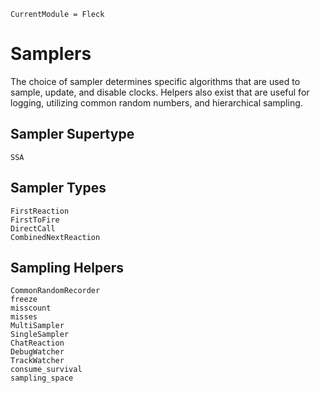 ```@meta
CurrentModule = Fleck
```

# Samplers

The choice of sampler determines specific algorithms that are used to sample, update, and disable clocks. Helpers also exist that are useful for logging, utilizing common random numbers, and hierarchical sampling.

## Sampler Supertype

```@docs
SSA
```

## Sampler Types

```@docs
FirstReaction
FirstToFire
DirectCall
CombinedNextReaction
```

## Sampling Helpers

```@docs
CommonRandomRecorder
freeze
misscount
misses
MultiSampler
SingleSampler
ChatReaction
DebugWatcher
TrackWatcher
consume_survival
sampling_space
```
